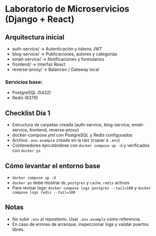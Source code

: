 # Laboratorio de Microservicios (Django + React)

## Arquitectura inicial

- auth-service/      → Autenticación y tokens JWT
- blog-service/      → Publicaciones, autores y categorías
- email-service/     → Notificaciones y formularios
- frontend/          → Interfaz React
- reverse-proxy/     → Balanceo / Gateway local

### Servicios base:
- PostgreSQL (5432)
- Redis (6379)
## Checklist Día 1
- Estructura de carpetas creada (auth-service, blog-service, email-service, frontend, reverse-proxy)
- docker-compose.yml con PostgreSQL y Redis configurados
- Archivo `.env.example` creado en la raíz (copiar a `.env`)
- Contenedores ejecutándose con `docker compose up -d` y verificados con `docker ps`

## Cómo levantar el entorno base
- `docker compose up -d`
- `docker ps` debe mostrar `db_postgres` y `cache_redis` activos
- Para revisar logs: `docker compose logs postgres --tail=100` y `docker compose logs redis --tail=100`

## Notas
- No subir `.env` al repositorio. Usar `.env.example` como referencia.
- En caso de errores de arranque, inspeccionar logs y validar puertos libres.